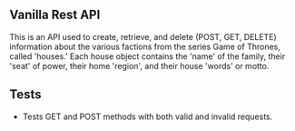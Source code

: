 ## Vanilla Rest API

This is an API used to create, retrieve, and delete (POST, GET, DELETE) information about the various factions from the series Game of Thrones, called 'houses.' Each house object contains the 'name' of the family, their 'seat' of power, their home 'region', and their house 'words' or motto.

## Tests
- Tests GET and POST methods with both valid and invalid requests. 

